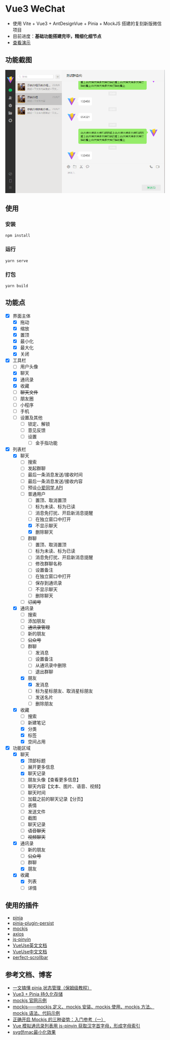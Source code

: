 # Vue3 WeChat

- 使用 Vite + Vue3 + AntDesignVue + Pinia + MockJS 搭建的复刻新版微信项目
- 目前进度：**基础功能搭建完毕，精细化细节点**
- [查看演示](https://ele-cat.gitee.io/vue3-wechat/)

## 功能截图

![功能截图](./snapshot/interface.jpg)

## 使用

### 安装

```
npm install
```

### 运行

```
yarn serve
```

### 打包

```
yarn build
```

## 功能点

- [x] 界面主体
  - [x] 拖动
  - [x] 缩放
  - [x] 置顶
  - [x] 最小化
  - [x] 最大化
  - [x] 关闭
- [x] 工具栏
  - [ ] 用户头像
  - [x] 聊天
  - [x] 通讯录
  - [x] 收藏
  - [ ] ~~聊天文件~~
  - [ ] 朋友圈
  - [ ] 小程序
  - [ ] 手机
  - [ ] 设置及其他
    - [ ] 锁定、解锁
    - [ ] 意见反馈
    - [ ] 设置
      - [ ] 金手指功能
- [x] 列表栏
  - [x] 聊天
    - [ ] 搜索
    - [ ] 发起群聊
    - [ ] 最后一条消息发送/接收时间
    - [ ] 最后一条消息发送/接收内容
    - [ ] 预设[小爱同学 API](http://jiuli.xiaoapi.cn/i/chat/xiaoai_tts.php?msg=你好)
    - [ ] 普通用户
      - [ ] 置顶、取消置顶
      - [ ] 标为未读、标为已读
      - [ ] 消息免打扰、开启新消息提醒
      - [ ] 在独立窗口中打开
      - [x] 不显示聊天
      - [x] 删除聊天
    - [ ] 群聊
      - [ ] 置顶、取消置顶
      - [ ] 标为未读、标为已读
      - [ ] 消息免打扰、开启新消息提醒
      - [ ] 修改群聊名称
      - [ ] 设置备注
      - [ ] 在独立窗口中打开
      - [ ] 保存到通讯录
      - [ ] 不显示聊天
      - [ ] 删除聊天
    - [ ] ~~订阅号~~
  - [x] 通讯录
    - [ ] 搜索
    - [ ] 添加朋友
    - [ ] ~~通讯录管理~~
    - [ ] 新的朋友
    - [ ] ~~公众号~~
    - [ ] 群聊
      - [ ] 发消息
      - [ ] 设置备注
      - [ ] 从通讯录中删除
      - [ ] 退出群聊
    - [x] 朋友
      - [x] 发消息
      - [ ] 标为星标朋友、取消星标朋友
      - [ ] 发送名片
      - [ ] 删除朋友
  - [x] 收藏
    - [ ] 搜索
    - [ ] 新建笔记
    - [x] 分类
    - [x] 标签
    - [x] 空间占用
- [x] 功能区域
  - [x] 聊天
    - [x] 顶部标题
    - [ ] 展开更多信息
    - [x] 聊天记录
    - [ ] 朋友头像【查看更多信息】
    - [ ] 聊天内容【文本、图片、语音、视频】
    - [ ] 聊天时间
    - [ ] 加载之前的聊天记录【分页】
    - [ ] 表情
    - [ ] 发送文件
    - [ ] 截图
    - [ ] 聊天记录
    - [ ] ~~语音聊天~~
    - [ ] ~~视频聊天~~
  - [x] 通讯录
    - [ ] 新的朋友
    - [ ] ~~公众号~~
    - [ ] 群聊
    - [x] 朋友
  - [x] 收藏
    - [x] 列表
    - [ ] 详情

## 使用的插件

- [pinia](github.com/vuejs/pinia)
- [pinia-plugin-persist](github.com/Seb-L/pinia-plugin-persist)
- [mockjs](github.com/nuysoft/Mock)
- [axios](github.com/axios/axios)
- [js-pinyin](github.com/waterchestnut/pinyin)
- [VueUse英文文档](https://vueuse.org/)
- [VueUse中文文档](https://www.vueusejs.com)
- [perfect-scrollbar](https://github.com/mdbootstrap/perfect-scrollbar)


## 参考文档、博客

- [一文搞懂 pinia 状态管理（保姆级教程）](https://zhuanlan.zhihu.com/p/533233367)
- [Vue3 + Pinia 持久化存储](https://blog.csdn.net/weixin_36757282/article/details/127226319)
- [mockjs 官网示例](http://mockjs.com/examples.html)
- [mockjs——mockjs 定义、mockjs 安装、mockjs 使用、mockjs 方法、mockjs 语法、代码示例](https://blog.csdn.net/TKY666/article/details/126215513)
- [正确开启 Mockjs 的三种姿势：入门参考（一）](https://www.cnblogs.com/soyxiaobi/p/9846057.html)
- [Vue 模拟通讯录列表用 js-pinyin 获取汉字首字母，形成字母索引](https://blog.csdn.net/m0_67063430/article/details/128951993)
- [svg仿mac最小化效果](http://www.qiutianaimeili.com/html/page/2018/03/mlo8if7lag8.html)